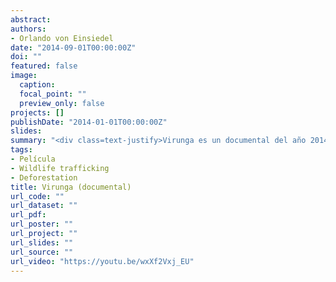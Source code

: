 ```yaml
---
abstract: 
authors:
- Orlando von Einsiedel
date: "2014-09-01T00:00:00Z"
doi: ""
featured: false
image:
  caption: 
  focal_point: ""
  preview_only: false
projects: []
publishDate: "2014-01-01T00:00:00Z"
slides: 
summary: "<div class=text-justify>Virunga es un documental del año 2014 dirigido por Orlando von Einsiedel. Aborda el trabajo de conservación de un grupo de guardabosques dentro de el Parque nacional Virunga, y la actividad de una compañía británica, Soco International, que comenzó con la exploración de petróleo dentro Patrimonio de la humanidad de la UNESCO en abril del 2014. Desde que se emitió en Netflix fue nominado a un premio de la academia por mejor documental.</div>"
tags:
- Película
- Wildlife trafficking
- Deforestation
title: Virunga (documental)
url_code: ""
url_dataset: ""
url_pdf: 
url_poster: ""
url_project: ""
url_slides: ""
url_source: ""
url_video: "https://youtu.be/wxXf2Vxj_EU"
---
```



